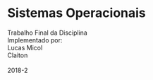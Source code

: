 # Sistemas Operacionais
Trabalho Final da Disciplina<br/>
Implementado por:<br/>
Lucas Micol<br/>
Claiton<br/><br/>
2018-2
